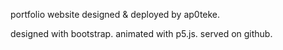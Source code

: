 portfolio website designed & deployed by ap0teke.

designed with bootstrap. animated with p5.js. served on github.

